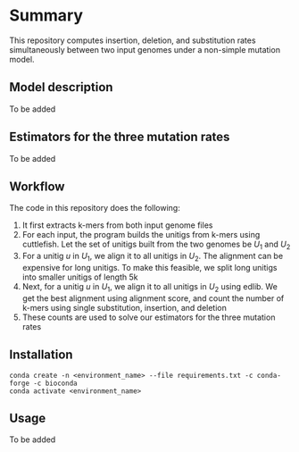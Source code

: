 # Summary
This repository computes insertion, deletion, and substitution rates simultaneously between two input genomes under a non-simple mutation model. 

## Model description
To be added

## Estimators for the three mutation rates
To be added

## Workflow
The code in this repository does the following:

1. It first extracts k-mers from both input genome files
2. For each input, the program builds the unitigs from k-mers using cuttlefish. Let the set of unitigs built from the two genomes be $U_1$ and $U_2$
3. For a unitig $u$ in $U_1$, we align it to all unitigs in $U_2$. The alignment can be expensive for long unitigs. To make this feasible, we split long unitigs into smaller unitigs of length 5k
4. Next, for a unitig $u$ in $U_1$, we align it to all unitigs in $U_2$ using edlib. We get the best alignment using alignment score, and count the number of k-mers using single substitution, insertion, and deletion
5. These counts are used to solve our estimators for the three mutation rates

## Installation
```
conda create -n <environment_name> --file requirements.txt -c conda-forge -c bioconda
conda activate <environment_name>
```


## Usage
To be added